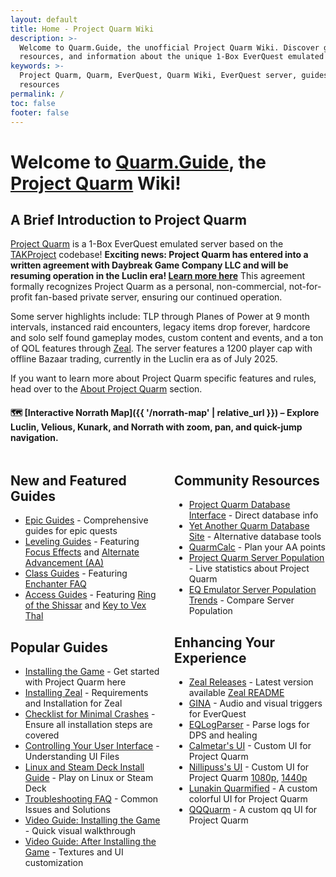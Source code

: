 ```yaml
---
layout: default
title: Home - Project Quarm Wiki
description: >-
  Welcome to Quarm.Guide, the unofficial Project Quarm Wiki. Discover guides,
  resources, and information about the unique 1-Box EverQuest emulated server.
keywords: >-
  Project Quarm, Quarm, EverQuest, Quarm Wiki, EverQuest server, guides,
  resources
permalink: /
toc: false
footer: false
---
```


# Welcome to [Quarm.Guide](https://quarm.guide), the [Project Quarm](https://www.projectquarm.com) Wiki!

## A Brief Introduction to Project Quarm

[Project Quarm](https://projectquarm.com/) is a 1-Box EverQuest emulated server based on the [TAKProject](https://www.takproject.net/) codebase! **Exciting news: Project Quarm has entered into a written agreement with Daybreak Game Company LLC and will be resuming operation in the Luclin era! [Learn more here](/2025/07/15/project-quarm-daybreak-agreement-announcement/)** This agreement formally recognizes Project Quarm as a personal, non-commercial, not-for-profit fan-based private server, ensuring our continued operation.

Some server highlights include: TLP through Planes of Power at 9 month intervals, instanced raid encounters, legacy items drop forever, hardcore and solo self found gameplay modes, custom content and events, and a ton of QOL features through [Zeal](https://github.com/CoastalRedwood/Zeal). The server features a 1200 player cap with offline Bazaar trading, currently in the Luclin era as of July 2025.

If you want to learn more about Project Quarm specific features and rules, head over to the [About Project Quarm](about-project-quarm) section.

#### **🗺️ [Interactive Norrath Map]({{ '/norrath-map' | relative_url }})** – Explore Luclin, Velious, Kunark, and Norrath with zoom, pan, and quick-jump navigation.

<div style="display: flex;">
    <div style="flex: 1; margin-right: 10px;">
        <h2>New and Featured Guides</h2>
        <ul>
            <li><a href="{{ '/epic-guides' | relative_url }}">Epic Guides</a> - Comprehensive guides for epic quests</li>
            <li><a href="{{ '/leveling-guides' | relative_url }}">Leveling Guides</a> - Featuring <a href="{{ '/focus' | relative_url }}">Focus Effects</a> and <a href="{{ '/aa' | relative_url }}">Alternate Advancement (AA)</a></li>
            <li><a href="{{ '/class-guides' | relative_url }}">Class Guides</a> - Featuring <a href="{{ '/enchanter-faq' | relative_url }}">Enchanter FAQ</a></li>
            <li><a href="{{ '/access-guides' | relative_url }}">Access Guides</a> - Featuring <a href="{{ '/ring-of-the-shissar' | relative_url }}">Ring of the Shissar</a> and <a href="{{ '/keytovexthal' | relative_url }}">Key to Vex Thal</a></li>
        </ul>
        <h2>Popular Guides</h2>
        <ul>
            <li><a href="{{ '/installing-the-game' | relative_url }}">Installing the Game</a> - Get started with Project Quarm here</li>
            <li><a href="{{ '/installing-the-game#step-4-installing-zeal-' | relative_url }}" aria-label="Installing Zeal - Requirements and Installation for Zeal">Installing Zeal</a> - Requirements and Installation for Zeal</li>
            <li><a href="https://quarm.guide/2024/04/20/xanaxs-checklist-for-minimal-crashes/" aria-label="Checklist for Minimal Crashes - Ensure all installation steps are covered">Checklist for Minimal Crashes</a> - Ensure all installation steps are covered</li>
            <li><a href="{{ '/after-installing-the-game#controlling-your-user-interface' | relative_url }}">Controlling Your User Interface</a> - Understanding UI Files</li>
            <li><a href="{{ '/2025/04/23/linux-and-steam-deck-install-guide/' | relative_url }}">Linux and Steam Deck Install Guide</a> - Play on Linux or Steam Deck</li>
            <li><a href="{{ '/troubleshooting-faq' | relative_url }}">Troubleshooting FAQ</a> - Common Issues and Solutions</li>
            <li><a href="https://www.youtube.com/watch?v=aM0MX67me5Y" aria-label="Video Guide: Installing the Game - Quick visual walkthrough">Video Guide: Installing the Game</a> - Quick visual walkthrough</li>
            <li><a href="https://www.youtube.com/watch?v=tmU_5kBZbu8" aria-label="Video Guide: After Installing the Game - Textures and UI customization">Video Guide: After Installing the Game</a> - Textures and UI customization</li>
        </ul>
    </div>
    <div style="flex: 1; margin-left: 10px;">
        <h2>Community Resources</h2>
        <ul>
            <li><a href="https://www.pqdi.cc/" aria-label="Project Quarm Database Interface - Direct information from the Project Quarm database">Project Quarm Database Interface</a> - Direct database info</li>
            <li><a href="https://yaqds.cc" aria-label="Yet Another Quarm Database Site - An alternative view of the Project Quarm database">Yet Another Quarm Database Site</a> - Alternative database tools</li>
            <li><a href="https://quarmcalc.app/" aria-label="QuarmCalc - Plan your alternate advancement (AA) point allocation on Quarm">QuarmCalc</a> - Plan your AA points</li>
            <li><a href="https://www.eqemulator.org/index.php?pageid=serverinfo&worldid=3962" aria-label="Project Quarm Server Population - Live statistics and information about the Project Quarm server">Project Quarm Server Population</a> - Live statistics about Project Quarm</li>
            <li><a href="https://unixgeek.com/eqemu.html" aria-label="EQ Emulator Server Population Trends - Track population trends across different EQEmu servers">EQ Emulator Server Population Trends</a> - Compare Server Population</li>
        </ul>
        <h2>Enhancing Your Experience</h2>
        <ul>
            <li><a href="https://github.com/CoastalRedwood/Zeal/releases" aria-label="Zeal Releases - Download the latest version of Zeal">Zeal Releases</a> - Latest version available <a href="/2024/11/24/zeal-readme/">Zeal README</a></li>
            <li><a href="{{ '/gina' | relative_url }}" aria-label="GINA - Audio and visual triggers for EverQuest">GINA</a> - Audio and visual triggers for EverQuest</li>
            <li><a href="https://www.redguides.com/community/resources/eqlogparser.1/" aria-label="EQLogParser - Parse logs for DPS and healing">EQLogParser</a> - Parse logs for DPS and healing</li>
            <li><a href="https://www.eqinterface.com/downloads/fileinfo.php?id=6959" aria-label="Calmetar's UI - Custom UI for Quarm">Calmetar's UI</a> - Custom UI for Project Quarm</li>
            <li><a href="{{ '/after-installing-the-game#where-to-get-quarm-user-interfaces' | relative_url }}" aria-label="Nillipuss's UI - Custom UI for Quarm">Nillipuss's UI</a> - Custom UI for Project Quarm <a href="https://github.com/NilliP/NillipussUI_1080p">1080p</a>, <a href="https://github.com/NilliP/NillipussUI_1440p">1440p</a></li>
          <li><a href="https://www.eqinterface.com/downloads/fileinfo.php?id=6942" aria-label="Lunakin Quarmified - Custom UI for Quarm">Lunakin Quarmified</a> - A custom colorful UI for Project Quarm</li>
          <li><a href="https://www.eqinterface.com/downloads/fileinfo.php?id=6940" aria-label="QQQuarm - Custom UI for Quarm">QQQuarm</a> - A custom qq UI for Project Quarm</li>
        </ul>
    </div>
</div>